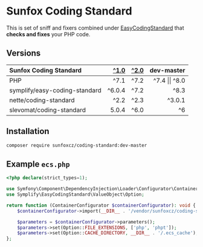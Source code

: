 # Sunfox Coding Standard

This is set of sniff and fixers combined under [EasyCodingStandard](https://github.com/symplify/easy-coding-standard) that **checks and fixes** your PHP code.

## Versions

| Sunfox Coding Standard | [^1.0](https://github.com/sunfoxcz/coding-standard/tree/1.0.0) | [^2.0](https://github.com/sunfoxcz/coding-standard/tree/2.0.0) | dev-master |
|:------------------------------|-------:|-----:|---------------:|
| PHP                           | ^7.1   | ^7.2 | ^7.4 \|\| ^8.0 |
| symplify/easy-coding-standard | ^6.0.4 | ^7.2 |           ^8.3 |
| nette/coding-standard         | ^2.2   | ^2.3 |         ^3.0.1 |
| slevomat/coding-standard      | 5.0.4  | ^6.0 |             ^6 |

## Installation

```bash
composer require sunfoxcz/coding-standard:dev-master
```

## Example `ecs.php`

```php
<?php declare(strict_types=1);

use Symfony\Component\DependencyInjection\Loader\Configurator\ContainerConfigurator;
use Symplify\EasyCodingStandard\ValueObject\Option;

return function (ContainerConfigurator $containerConfigurator): void {
    $containerConfigurator->import(__DIR__ . '/vendor/sunfoxcz/coding-standard/config/sunfox.php');

    $parameters = $containerConfigurator->parameters();
    $parameters->set(Option::FILE_EXTENSIONS, ['php', 'phpt']);
    $parameters->set(Option::CACHE_DIRECTORY, __DIR__ . '/.ecs_cache');
};

```
